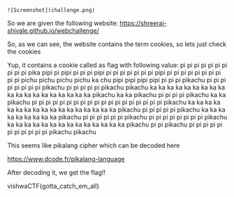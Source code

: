  	![Screenshot](challenge.png)
  

So we are given the following website: 
https://shreeraj-shivale.github.io/webchallenge/

So, as we can see, the website contains the term cookies, so lets just check the cookies

Yup, it contains a cookie called as flag with following value:
pi pi pi pi pi pi pi pi pi pi pika pipi pi pipi pi pi pi pipi pi pi pi pi pi pi pi pipi pi pi pi pi pi pi pi pi pi pi pichu pichu pichu pichu ka chu pipi pipi pipi pipi pi pi pi pikachu pi pi pi pi pi pi pi pi pikachu pi pi pi pi pi pikachu pikachu ka ka ka ka ka ka ka ka ka ka ka ka ka ka ka ka ka ka ka pikachu ka ka pikachu pi pi pi pi pikachu ka ka pikachu pi pi pi pi pi pi pi pi pi pi pi pi pi pi pi pi pi pi pi pikachu ka ka ka ka ka ka ka ka ka ka ka ka ka ka ka ka ka pikachu pi pi pi pi pi pikachu ka ka ka ka ka ka ka ka ka pikachu pi pi pi pi pi pi pikachu pi pi pi pi pi pi pi pi pikachu ka ka ka ka ka ka ka ka ka ka ka ka ka ka pikachu pi pi pikachu pi pi pi pi pi pi pi pi pi pi pi pikachu pikachu 

This seems like pikalang cipher which can be decoded here 

https://www.dcode.fr/pikalang-language

After decoding it, we get the flag!!

vishwaCTF{gotta_catch_em_all}
